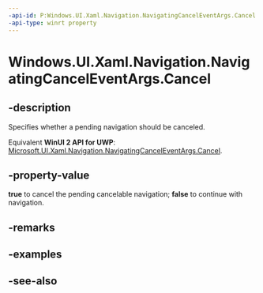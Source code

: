 ```yaml
---
-api-id: P:Windows.UI.Xaml.Navigation.NavigatingCancelEventArgs.Cancel
-api-type: winrt property
---
```


<!-- Property syntax
public bool Cancel { get;  set; }
-->

# Windows.UI.Xaml.Navigation.NavigatingCancelEventArgs.Cancel

## -description
Specifies whether a pending navigation should be canceled.

Equivalent **WinUI 2 API for UWP**: [Microsoft.UI.Xaml.Navigation.NavigatingCancelEventArgs.Cancel](/windows/winui/api/microsoft.ui.xaml.navigation.navigatingcanceleventargs.cancel).

## -property-value
**true** to cancel the pending cancelable navigation; **false** to continue with navigation.

## -remarks

## -examples

## -see-also
